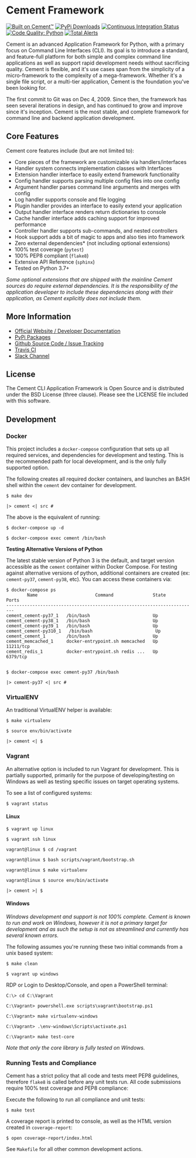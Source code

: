 # Cement Framework

[![Built on Cement™](https://img.shields.io/badge/Built%20on%20Cement%E2%84%A2-3.0-yellow)](https://builtoncement.com)
[![PyPi Downloads](https://img.shields.io/pypi/dm/cement)](https://pypistats.org/packages/cement)
[![Continuous Integration Status](https://app.travis-ci.com/datafolklabs/cement.svg?branch=master)](https://app.travis-ci.com/github/datafolklabs/cement/)
[![Code Quality: Python](https://img.shields.io/lgtm/grade/python/g/datafolklabs/cement.svg?logo=lgtm&logoWidth=18)](https://lgtm.com/projects/g/datafolklabs/cement/context:python)
[![Total Alerts](https://img.shields.io/lgtm/alerts/g/datafolklabs/cement.svg?logo=lgtm&logoWidth=18)](https://lgtm.com/projects/g/datafolklabs/cement/alerts)

Cement is an advanced Application Framework for Python, with a primary focus on Command Line Interfaces (CLI).  Its goal is to introduce a standard, and feature-full platform for both simple and complex command line applications as well as support rapid development needs without sacrificing quality.  Cement is flexible, and it's use cases span from the simplicity of a micro-framework to the complexity of a mega-framework. Whether it's a single file script, or a multi-tier application, Cement is the foundation you've been looking for.

The first commit to Git was on Dec 4, 2009.  Since then, the framework has seen several iterations in design, and has continued to grow and improve since it's inception.  Cement is the most stable, and complete framework for command line and backend application development.

## Core Features

Cement core features include (but are not limited to):

- Core pieces of the framework are customizable via handlers/interfaces
- Handler system connects implementation classes with Interfaces
- Extension handler interface to easily extend framework functionality
- Config handler supports parsing multiple config files into one config
- Argument handler parses command line arguments and merges with config
- Log handler supports console and file logging
- Plugin handler provides an interface to easily extend your application
- Output handler interface renders return dictionaries to console
- Cache handler interface adds caching support for improved performance
- Controller handler supports sub-commands, and nested controllers
- Hook support adds a bit of magic to apps and also ties into framework
- Zero external dependencies* (not including optional extensions)
- 100% test coverage (`pytest`)
- 100% PEP8 compliant (`flake8`)
- Extensive API Reference (`sphinx`)
- Tested on Python 3.7+

*Some optional extensions that are shipped with the mainline Cement sources do require external dependencies.  It is the responsibility of the application developer to include these dependencies along with their application, as Cement explicitly does not include them.*


## More Information

- [Official Website / Developer Documentation](http://builtoncement.com/)
- [PyPi Packages](http://pypi.python.org/pypi/cement/)
- [Github Source Code / Issue Tracking](http://github.com/datafolklabs/cement/)
- [Travis CI](https://travis-ci.org/datafolklabs/cement/)
- [Slack Channel](https://join.slack.com/t/cementframework/shared_invite/enQtMzU0OTc5MDQ4NDA0LWMwMzZiOTczZjM4ZjFiZDE3MDk4MzA5ZmYxNmZjNTk4NzUwMzcyN2VlMDc5NzIxYjQ1NzlmNzgyNDFjMWJmMWY)


## License

The Cement CLI Application Framework is Open Source and is distributed under the BSD License (three clause).  Please see the LICENSE file included with this software.

## Development

### Docker

This project includes a `docker-compose` configuration that sets up all required services, and dependencies for development and testing.  This is the recommended path for local development, and is the only fully supported option.

The following creates all required docker containers, and launches an BASH shell within the `cement` dev container for development.
```
$ make dev

|> cement <| src #
```

The above is the equivalent of running:

```
$ docker-compose up -d

$ docker-compose exec cement /bin/bash
```

**Testing Alternative Versions of Python**

The latest stable version of Python 3 is the default, and target version accessible as the `cement` container within Docker Compose.  For testing against alternative versions of python, additional containers are created (ex: `cement-py37`, `cement-py38`, etc). You can access these containers via:

```
$ docker-compose ps
        Name                      Command               State     Ports
-------------------------------------------------------------------------
cement_cement-py37_1   /bin/bash                        Up
cement_cement-py38_1   /bin/bash                        Up
cement_cement-py39_1   /bin/bash                        Up
cement_cement-py310_1   /bin/bash                        Up
cement_cement_1        /bin/bash                        Up
cement_memcached_1     docker-entrypoint.sh memcached   Up      11211/tcp
cement_redis_1         docker-entrypoint.sh redis ...   Up      6379/tcp


$ docker-compose exec cement-py37 /bin/bash

|> cement-py37 <| src #
```


### VirtualENV

An traditional VirtualENV helper is available:

```
$ make virtualenv

$ source env/bin/activate

|> cement <| $
```

### Vagrant

An alternative option is included to run Vagrant for development.  This is partially supported, primarily for the purpose of developing/testing on Windows as well as testing specific issues on target operating systems.

To see a list of configured systems:

```
$ vagrant status
```

#### Linux

```
$ vagrant up linux

$ vagrant ssh linux

vagrant@linux $ cd /vagrant

vagrant@linux $ bash scripts/vagrant/bootstrap.sh

vagrant@linux $ make virtualenv

vagrant@linux $ source env/bin/activate

|> cement >| $
```

#### Windows

*Windows development and support is not 100% complete.  Cement is known to run and work on Windows, however it is not a primary target for development and as such the setup is not as streamlined and currently has several known errors.*

The following assumes you're running these two initial commands from a unix based system:

```
$ make clean

$ vagrant up windows
```

RDP or Login to Desktop/Console, and open a PowerShell terminal:

```
C:\> cd C:\Vagrant

C:\Vagrant> powershell.exe scripts\vagrant\bootstrap.ps1

C:\Vagrant> make virtualenv-windows

C:\Vagrant> .\env-windows\Scripts\activate.ps1

C:\Vagrant> make test-core
```

*Note that only the core library is fully tested on Windows.*


### Running Tests and Compliance

Cement has a strict policy that all code and tests meet PEP8 guidelines, therefore `flake8` is called before any unit tests run.  All code submissions require 100% test coverage and PEP8 compliance:

Execute the following to run all compliance and unit tests:

```
$ make test
```

A coverage report is printed to console, as well as the HTML version created in `coverage-report`:

```
$ open coverage-report/index.html
```

See `Makefile` for all other common development actions.
